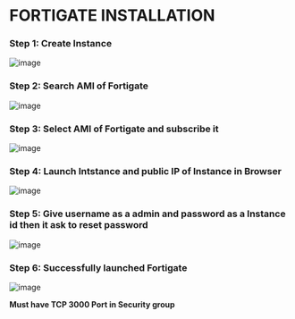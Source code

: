 <h1>FORTIGATE INSTALLATION</h1>
<h3>Step 1: Create Instance</h3>

![image](https://github.com/user-attachments/assets/790bda9c-de15-47d8-964e-f1c2f619f9d5)

<h3>Step 2: Search AMI of Fortigate</h3>

![image](https://github.com/user-attachments/assets/9390adec-e7fb-4c6a-91dd-27867401a3d3)

<h3>Step 3: Select AMI of Fortigate and subscribe it </h3>

![image](https://github.com/user-attachments/assets/4da56cf2-9f3a-4385-8cae-8fcf2e31ed10)

<h3>Step 4: Launch Intstance and public IP of Instance in Browser</h3>

![image](https://github.com/user-attachments/assets/abf96b56-1425-4c79-a8cd-2f1caf86e7f0)

<h3>Step 5: Give username as a admin and password as a Instance id then it ask to reset password</h3>

![image](https://github.com/user-attachments/assets/b1de36cf-7f22-4349-ae20-13ca1c8b45c1)

<h3>Step 6: Successfully launched Fortigate </h3>

![image](https://github.com/user-attachments/assets/17a2ee04-ac7e-4d72-b879-9985cf0a2b83)

**Must have TCP 3000 Port in Security group**
